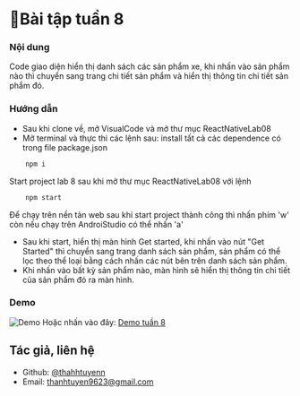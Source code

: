 
# 📝Bài tập tuần 8
### Nội dung
Code giao diện hiển thị danh sách các sản phẩm xe, khi nhấn vào sản phẩm nào thì chuyển sang trang chi tiết sản phẩm và hiển thị thông tin chi tiết sản phẩm đó.
### Hướng dẫn
- Sau khi clone về, mở VisualCode và mở thư mục ReactNativeLab08
- Mở terminal và thực thi các lệnh sau: 
install tất cả các dependence có trong file package.json
```bash
    npm i 
```
Start project lab 8 sau khi mở thư mục ReactNativeLab08 với lệnh 
``` bash
    npm start
```
Để chạy trên nền tản web sau khi start project thành công thì nhấn phím 'w' còn nếu chạy trên AndroiStudio có thể nhấn 'a'

- Sau khi start, hiển thị màn hình Get started, khi nhấn vào nút "Get Started" thì chuyển sang trang danh sách sản phẩm, sản phẩm có thể lọc theo thể loại bằng cách nhấn các nút bên trên danh sách sản phẩm.
- Khi nhấn vào bất kỳ sản phẩm nào, màn hình sẽ hiển thị thông tin chi tiết của sản phẩm đó ra màn hình.
### Demo 
![Demo](https://github.com/thahhtuyenn/TranThiThanhTuyen_ReactNative/blob/main/ReactNativeLab08/assets/demo/demo-reactnative-tuan8.gif)
Hoặc nhấn vào đây: [Demo tuần 8](https://youtu.be/ji5xVg70Ako)
## Tác giả, liên hệ

- Github: [@thahhtuyenn](https://github.com/thahhtuyenn)
- Email: thanhtuyen9623@gmail.com